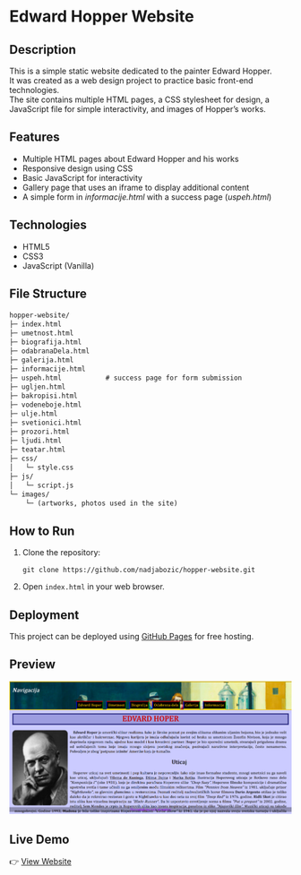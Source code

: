 # Edward Hopper Website

## Description
This is a simple static website dedicated to the painter Edward Hopper.  
It was created as a web design project to practice basic front-end technologies.  
The site contains multiple HTML pages, a CSS stylesheet for design, a JavaScript file for simple interactivity, and images of Hopper’s works.

## Features
- Multiple HTML pages about Edward Hopper and his works
- Responsive design using CSS
- Basic JavaScript for interactivity
- Gallery page that uses an iframe to display additional content
- A simple form in *informacije.html* with a success page (*uspeh.html*)

## Technologies
- HTML5
- CSS3
- JavaScript (Vanilla)

## File Structure

```
hopper-website/
├─ index.html              
├─ umetnost.html
├─ biografija.html
├─ odabranaDela.html
├─ galerija.html
├─ informacije.html
├─ uspeh.html           # success page for form submission
├─ ugljen.html
├─ bakropisi.html
├─ vodeneboje.html
├─ ulje.html
├─ svetionici.html
├─ prozori.html
├─ ljudi.html
├─ teatar.html
├─ css/
│   └─ style.css
├─ js/
│   └─ script.js
└─ images/
    └─ (artworks, photos used in the site)
```

## How to Run
1. Clone the repository:

   ```
   git clone https://github.com/nadjabozic/hopper-website.git
   ```

2. Open `index.html` in your web browser.

## Deployment
This project can be deployed using [GitHub Pages](https://pages.github.com/) for free hosting.

## Preview

![Website preview](images/preview.png)

## Live Demo
👉 [View Website](https://nadjabozic.github.io/hopper-website/)
